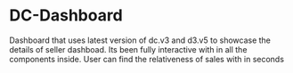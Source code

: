 # DC-Dashboard
Dashboard that uses latest version of dc.v3 and d3.v5 to showcase the details of seller dashboad. Its been fully interactive with in all the components inside. User can find the relativeness of sales with in seconds
